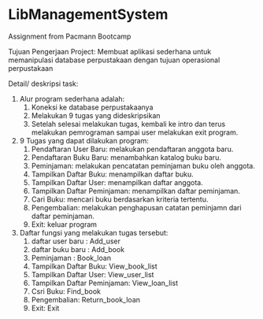 # LibManagementSystem
Assignment from Pacmann Bootcamp

Tujuan Pengerjaan Project:
  Membuat aplikasi sederhana untuk memanipulasi database perpustakaan dengan tujuan
  operasional perpustakaan

Detail/ deskripsi task:
  1. Alur program sederhana adalah:
      1. Koneksi ke database perpustakaanya
      2. Melakukan 9 tugas yang dideskripsikan
      3. Setelah selesai melakukan tugas, kembali ke intro dan terus melakukan pemrograman
         sampai user melakukan exit program.
  2. 9 Tugas yang dapat dilakukan program:
        1. Pendaftaran User Baru: melakukan pendaftaran anggota baru.
        2. Pendaftaran Buku Baru: menambahkan katalog buku baru.
        3. Peminjaman: melakukan pencatatan peminjaman buku oleh anggota.
        4. Tampilkan Daftar Buku: menampilkan daftar buku.
        5. Tampilkan Daftar User: menampilkan daftar anggota.
        6. Tampilkan Daftar Peminjaman: menampilkan daftar peminjaman.
        7. Cari Buku: mencari buku berdasarkan kriteria tertentu.
        8. Pengembalian: melakukan penghapusan catatan peminjamn dari daftar peminjaman.
        9. Exit: keluar program
  3. Daftar fungsi yang melakukan tugas tersebut:
        1. daftar user baru : Add_user
        2. daftar buku baru : Add_book
        3. Peminjaman : Book_loan
        4. Tampilkan Daftar Buku: View_book_list
        5. Tampilkan Daftar User: View_user_list
        6. Tampilkan Daftar Peminjaman: View_loan_list
        7. Csri Buku: Find_book
        8. Pengembalian: Return_book_loan
        9. Exit: Exit
